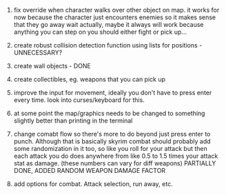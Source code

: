 1) fix override when character walks over other object on map.
    it works for now because the character just encounters enemies so it makes sense that they go away
    wait actually, maybe it always will work because anything you can step on you should either fight or pick up...

2) create robust collision detection function using lists for positions -UNNECESSARY?

3) create wall objects - DONE

4) create collectibles, eg. weapons that you can pick up

5) improve the input for movement, ideally you don't have to press enter every time.
    look into curses/keyboard for this.

6) at some point the map/graphics needs to be changed to something slightly better than printing in the terminal

7) change comabt flow so there's more to do beyond just press enter to punch. Although that is basically skyrim combat
    should probably add some randomization in it too, so like you roll for your attack but then each attack you do does
    anywhere from like 0.5 to 1.5 times your attack stat as damage. (these numbers can vary for diff weapons)
    PARTIALLY DONE, ADDED RANDOM WEAPON DAMAGE FACTOR

8) add options for combat. Attack selection, run away, etc.